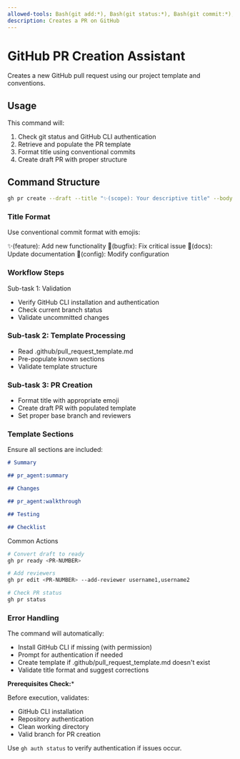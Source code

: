 ```yaml
---
allowed-tools: Bash(git add:*), Bash(git status:*), Bash(git commit:*), Bash(gh *)
description: Creates a PR on GitHub
---
```


# GitHub PR Creation Assistant

Creates a new GitHub pull request using our project template and conventions.

## Usage

This command will:

1. Check git status and GitHub CLI authentication
2. Retrieve and populate the PR template
3. Format title using conventional commits
4. Create draft PR with proper structure

## Command Structure

```bash
gh pr create --draft --title "✨(scope): Your descriptive title" --body-file .github/pull_request_template.md --base main
```

### Title Format

Use conventional commit format with emojis:

✨(feature): Add new functionality
🐛(bugfix): Fix critical issue
📝(docs): Update documentation
🔧(config): Modify configuration

### Workflow Steps

Sub-task 1: Validation

- Verify GitHub CLI installation and authentication
- Check current branch status
- Validate uncommitted changes

### Sub-task 2: Template Processing

- Read .github/pull_request_template.md
- Pre-populate known sections
- Validate template structure

### Sub-task 3: PR Creation

- Format title with appropriate emoji
- Create draft PR with populated template
- Set proper base branch and reviewers

### Template Sections

Ensure all sections are included:

```markdown
# Summary

## pr_agent:summary

## Changes

## pr_agent:walkthrough

## Testing

## Checklist
```

Common Actions

```bash
# Convert draft to ready
gh pr ready <PR-NUMBER>

# Add reviewers
gh pr edit <PR-NUMBER> --add-reviewer username1,username2

# Check PR status
gh pr status
```

### Error Handling

The command will automatically:

- Install GitHub CLI if missing (with permission)
- Prompt for authentication if needed
- Create template if .github/pull_request_template.md doesn't exist
- Validate title format and suggest corrections

**Prerequisites Check:***

Before execution, validates:

- GitHub CLI installation
- Repository authentication
- Clean working directory
- Valid branch for PR creation

Use `gh auth status` to verify authentication if issues occur.
